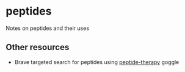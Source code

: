 # peptides
Notes on peptides and their uses

## Other resources
  - Brave targeted search for peptides using [peptide-therapy](https://search.brave.com/goggles?goggles_id=https%253A%252F%252Fgitlab.com%252F-%252Fsnippets%252F2424522%252Fraw&nav=site) goggle


